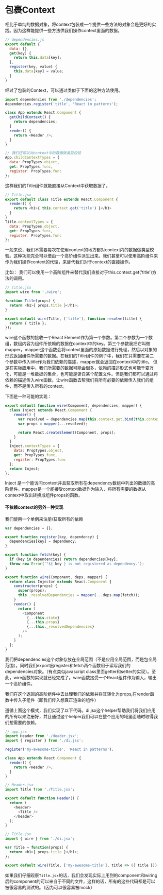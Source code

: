 # 包裹Context
相比于单纯的数据对象，将context包装成一个提供一些方法的对象会是更好的实践。因为这样能提供一些方法供我们操作context里面的数据。

```javascript
// dependencies.js
export default {
  data: {},
  get(key) {
    return this.data[key];
  },
  register(key, value) {
    this.data[key] = value;
  }
}

```
经过了包装的Context，可以通过类似于下面的这种方法使用。
```javascript
import dependencies from './dependencies';
dependencies.register('title', 'React in patterns');

class App extends React.Component {
  getChildContext() {
    return dependencies;
  }
  render() {
    return <Header />;
  }
}

// 我们还可以对context中的数据做类型校验
App.childContextTypes = {
  data: PropTypes.object,
  get: PropTypes.func,
  register: PropTypes.func
};
```

这样我们的Title组件就能直接从Context中获取数据了。
```javascript
// Title.jsx
export default class Title extends React.Component {
  render() {
    return <h1>{ this.context.get('title') }</h1>
  }
}
Title.contextTypes = {
  data: PropTypes.object,
  get: PropTypes.func,
  register: PropTypes.func
};
```

一般来说，我们不需要每次在使用context的地方都对context内的数据做类型校验。这种功能完全可以借由一个高阶组件派生出来。我们甚至可以使用高阶组件来作为我们操作context的代理，来替代我们对于context的直接操作。

比如： 我们可以使用一个高阶组件来替代我们直接对于this.context.get('title')方法的调用。
```javascript
// Title.jsx
import wire from './wire';

function Title(props) {
  return <h1>{ props.title }</h1>;
}

export default wire(Title, ['title'], function resolve(title) {
  return { title };
});
```

wire这个函数的接收一个React Element作为第一个参数。第二个参数为一个数组，数组内容为组件所依赖的数据在context中的key。第三个参数我把它叫做mapper，mapper这个函数会将context里面的原始数据进行处理，然后以对象的形式返回组件所需要的数据。在我们的Title组件的例子中，我们在只需要在第二个参数中传入title作为我们依赖的描述，mapper就会返回在context中的title。
但是在实际应用中，我们所需要的数据可能会很多，依赖的描述形式也可能千变万化，可能是一堆数据的集合，也可能是读自某个配置文件。但是我们都可以通过将依赖的描述传入wire函数，让wire函数去帮我们将所有必要的依赖传入我们的组件，而不是传入所有的context。

下面是一种可能的实现：
```javascript
export default function wire(Component, dependencies, mapper) {
  class Inject extends React.Component {
    render() {
      var resolved = dependencies.map(this.context.get.bind(this.context));
      var props = mapper(...resolved);

      return React.createElement(Component, props);
    }
  }
  Inject.contextTypes = {
    data: PropTypes.object,
    get: PropTypes.func,
    register: PropTypes.func
  };
  return Inject;
};
```

Inject 是一个能访问context并且获取所有在dependency数组中列出的数据的高阶组件。mapper是一个能接受context数据作为输入，将所有需要的数据从context中取出转换成组件props的函数。

#### 不依赖context的另外一种实现
我们使用一个单例来注册/获取所有的依赖
```javascript
var dependencies = {};

export function register(key, dependency) {
  dependencies[key] = dependency;
}

export function fetch(key) {
  if (key in dependencies) return dependencies[key];
  throw new Error(`"${ key } is not registered as dependency.`);
}

export function wire(Component, deps, mapper) {
  return class Injector extends React.Component {
    constructor(props) {
      super(props);
      this._resolvedDependencies = mapper(...deps.map(fetch));
    }
    render() {
      return (
        <Component
          {...this.state}
          {...this.props}
          {...this._resolvedDependencies}
        />
      );
    }
  };
}
```

我们把dependencies这个对象存放在全局范围（不是应用全局范围，而是包全局范围）。同时我们export出register和fetch两个函数用于读写我们的dependencies对象。（有点类似javascript class里面getter和setter的实现）。至此，wire函数的实现就已经完成了。wire函数接受一个React组件作为输入，输出一个高阶组件。

我们在这个返回的高阶组件中去处理我们的依赖并将其转化为props,在render函数中传入子组件（即我们传入想真正渲染的组件）

遵循上面这个模式，我们实现了以下代码。di.jsx这个helper帮助我们将我们应用的所有以来注册好，并且通过这个helper我们可以在整个应用的域里面随时取得我们想需要的依赖。

```javascript
// app.jsx
import Header from './Header.jsx';
import { register } from './di.jsx';

register('my-awesome-title', 'React in patterns');

class App extends React.Component {
  render() {
    return <Header />;
  }
}
```
```javascript
// Header.jsx
import Title from './Title.jsx';

export default function Header() {
  return (
    <header>
      <Title />
    </header>
  );
}
```
```javascript
// Title.jsx
import { wire } from './di.jsx';

var Title = function(props) {
  return <h1>{ props.title }</h1>;
};

export default wire(Title, ['my-awesome-title'], title => ({ title }));
```

如果我们仔细观察`Title.jsx`的话，我们会发现实际上用到的component和wiring后的component的可以来自于不同的文件，这样的话，所有的这些代码都是可以被很容易的测试的。（因为可以很容易被mock）
